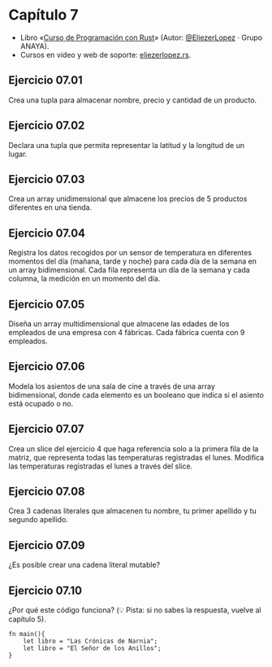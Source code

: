 # Capítulo 7
* Libro «[Curso de Programación con Rust](https://amzn.to/3WEqWZJ)» (Autor: [@EliezerLopez](https://linkedin.com/in/eliezerlopez) · Grupo ANAYA).
* Cursos en video y web de soporte: [eliezerlopez.rs](https://eliezerlopez.rs).

## Ejercicio 07.01
Crea una tupla para almacenar nombre, precio y cantidad de un producto.

## Ejercicio 07.02
Declara una tupla que permita representar la latitud y la longitud de un lugar.

## Ejercicio 07.03
Crea un array unidimensional que almacene los precios de 5 productos diferentes en una tienda.

## Ejercicio 07.04
Registra los datos recogidos por un sensor de temperatura en diferentes momentos del día (mañana, tarde y noche) para cada día de la semana en un array bidimensional.
Cada fila representa un día de la semana y cada columna, la medición en un momento del día.

## Ejercicio 07.05
Diseña un array multidimensional que almacene las edades de los empleados de una empresa con 4 fábricas. Cada fábrica cuenta con 9 empleados.

## Ejercicio 07.06
Modela los asientos de una sala de cine a través de una array bidimensional, donde cada elemento es un booleano que indica si el asiento está ocupado o no.

## Ejercicio 07.07
Crea un slice del ejercicio 4 que haga referencia solo a la primera fila de la matriz, que representa todas las temperaturas registradas el lunes.
Modifica las temperaturas registradas el lunes a través del slice.

## Ejercicio 07.08
Crea 3 cadenas literales que almacenen tu nombre, tu primer apellido y tu segundo apellido.

## Ejercicio 07.09
¿Es posible crear una cadena literal mutable?

## Ejercicio 07.10
¿Por qué este código funciona? (💡 Pista: si no sabes la respuesta, vuelve al capítulo 5).

```
fn main(){
    let libro = "Las Crónicas de Narnia";
    let libro = "El Señor de los Anillos";
}
```
